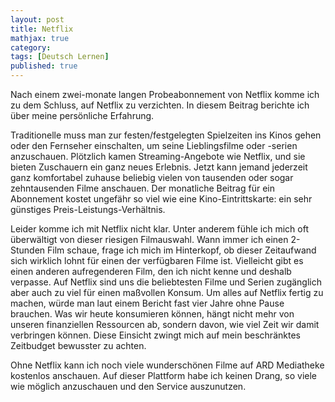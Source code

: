 ```yaml
---
layout: post
title: Netflix
mathjax: true
category:
tags: [Deutsch Lernen]
published: true
---
```

Nach einem zwei-monate langen Probeabonnement von Netflix komme ich zu dem Schluss, auf Netflix zu verzichten. In diesem Beitrag berichte ich über meine persönliche Erfahrung.

Traditionelle muss man zur festen/festgelegten Spielzeiten ins Kinos gehen oder den Fernseher einschalten, um seine Lieblingsfilme oder -serien anzuschauen. Plötzlich kamen Streaming-Angebote wie Netflix, und sie bieten Zuschauern ein ganz neues Erlebnis. Jetzt kann jemand jederzeit ganz komfortabel zuhause beliebig vielen von tausenden oder sogar zehntausenden Filme anschauen. Der monatliche Beitrag für ein Abonnement kostet ungefähr so viel wie eine Kino-Eintrittskarte: ein sehr günstiges Preis-Leistungs-Verhältnis.

Leider komme ich mit Netflix nicht klar. Unter anderem fühle ich mich oft überwältigt von dieser riesigen Filmauswahl. Wann immer ich einen 2-Stunden Film schaue, frage ich mich im Hinterkopf, ob dieser Zeitaufwand sich wirklich lohnt für einen der verfügbaren Filme ist. Vielleicht gibt es einen anderen aufregenderen Film, den ich nicht kenne und deshalb verpasse. Auf Netflix sind uns die beliebtesten Filme und Serien zugänglich aber auch zu viel für einen maßvollen Konsum. Um alles auf Netflix fertig zu machen, würde man laut einem Bericht fast vier Jahre ohne Pause brauchen. Was wir heute konsumieren können, hängt nicht mehr von unseren finanziellen Ressourcen ab, sondern davon, wie viel Zeit wir damit verbringen können. Diese Einsicht zwingt mich auf mein beschränktes Zeitbudget bewusster zu achten.

Ohne Netflix kann ich noch viele wunderschönen Filme auf ARD Mediatheke kostenlos anschauen. Auf dieser Plattform habe ich keinen Drang, so viele wie möglich anzuschauen und den Service auszunutzen.
